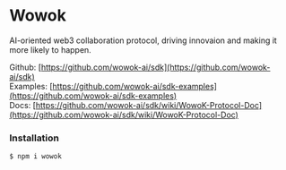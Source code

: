 
# Wowok

AI-oriented web3 collaboration protocol, driving innovaion and making it more likely to happen.

Github: [https://github.com/wowok-ai/sdk](https://github.com/wowok-ai/sdk)   
Examples: [https://github.com/wowok-ai/sdk-examples](https://github.com/wowok-ai/sdk-examples)    
Docs: [https://github.com/wowok-ai/sdk/wiki/WowoK-Protocol-Doc](https://github.com/wowok-ai/sdk/wiki/WowoK-Protocol-Doc)

### Installation

```
$ npm i wowok
```




  

